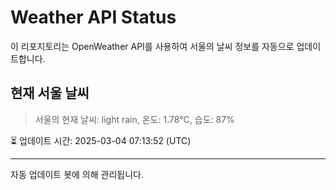 
# Weather API Status

이 리포지토리는 OpenWeather API를 사용하여 서울의 날씨 정보를 자동으로 업데이트합니다.

## 현재 서울 날씨
> 서울의 현재 날씨: light rain, 온도: 1.78°C, 습도: 87%

⏳ 업데이트 시간: 2025-03-04 07:13:52 (UTC)

---
자동 업데이트 봇에 의해 관리됩니다.
